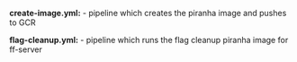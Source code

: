 **create-image.yml:** - pipeline which creates the piranha image and pushes to GCR

**flag-cleanup.yml:** - pipeline which runs the flag cleanup piranha image for ff-server